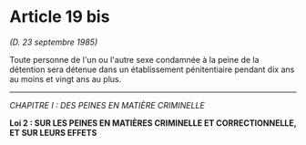 # Article 19 bis
*(D. 23 septembre 1985)*

Toute personne de l'un ou l'autre sexe
condamnée à la peine de la détention sera détenue dans un établissement pénitentiaire
pendant dix ans au moins et vingt ans au plus.
***
*CHAPITRE I : DES PEINES EN MATIÈRE CRIMINELLE*

**Loi 2 : SUR LES PEINES EN MATIÈRES CRIMINELLE ET CORRECTIONNELLE, ET SUR LEURS EFFETS**